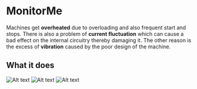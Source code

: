 # MonitorMe
Machines get **overheated** due to overloading and also frequent start and stops. There is also a problem of **current fluctuation** which can cause a bad effect on the internal circuitry thereby damaging it. The other reason is the excess of **vibration** caused by the poor design of the machine.

## What it does
![Alt text](https://raw.githubusercontent.com/Suryachappidi/MonitorMe/main/pptstuff/s2.PNG)
![Alt text](https://raw.githubusercontent.com/Suryachappidi/MonitorMe/main/pptstuff/s1.PNG)
![Alt text](https://raw.githubusercontent.com/Suryachappidi/MonitorMe/main/pptstuff/s3.PNG)
